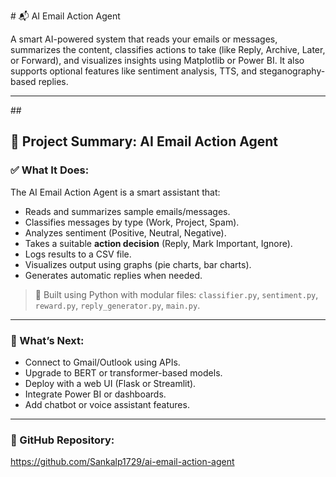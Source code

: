 \# 📬 AI Email Action Agent



A smart AI-powered system that reads your emails or messages, summarizes the content, classifies actions to take (like Reply, Archive, Later, or Forward), and visualizes insights using Matplotlib or Power BI. It also supports optional features like sentiment analysis, TTS, and steganography-based replies.



---



\##
## 📌 Project Summary: AI Email Action Agent

### ✅ What It Does:
The AI Email Action Agent is a smart assistant that:
- Reads and summarizes sample emails/messages.
- Classifies messages by type (Work, Project, Spam).
- Analyzes sentiment (Positive, Neutral, Negative).
- Takes a suitable **action decision** (Reply, Mark Important, Ignore).
- Logs results to a CSV file.
- Visualizes output using graphs (pie charts, bar charts).
- Generates automatic replies when needed.

> 🔧 Built using Python with modular files: `classifier.py`, `sentiment.py`, `reward.py`, `reply_generator.py`, `main.py`.

---

### 🚀 What’s Next:
- Connect to Gmail/Outlook using APIs.
- Upgrade to BERT or transformer-based models.
- Deploy with a web UI (Flask or Streamlit).
- Integrate Power BI or dashboards.
- Add chatbot or voice assistant features.

---

### 🔗 GitHub Repository:
https://github.com/Sankalp1729/ai-email-action-agent




